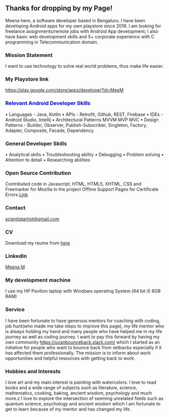 ## Thanks for dropping by my Page!
Meena here, a software developer based in Bengaluru. I have been developing Android apps for my own playstore since 2016. I am looking for freelance assignments/remote jobs with Android App development; I also have basic web development skills and 5+ corporate experience with C programming in Telecommunication domain.

### Mission Statement
I want to use technology to solve real world problems, thus make life easier. 

### My Playstore link
https://play.google.com/store/apps/developer?id=MeeM

### <span style="color:blue">Relevant Android Developer Skills</span>
•	Languages - Java, Kotlin
•	APIs - Retrofit, Github,  REST, Firebase
•	IDEs - Android Studio, Intellij
•	Architectural Patterns MVVM MVP MVC
•	Design Patterns - Builder, Observer, Publish-Subscriber, Singleton, Factory, Adapter, Composite, Facade, Dependency

### General Developer Skills
•	Analytical skills
•	Troubleshooting ability
•	Debugging
•	Problem solving
•	Attention to detail
•	Researching abilities

### Open Source Contribution
Contributed code in Javascript, HTML, HTML5, XHTML, CSS and Freemarker for Mozilla in the project Offline Support Pages for Certificate Errors
[Link](https://bugzilla.mozilla.org/user_profile?user_id=658715)

### Contact
scientistartist@gmail.com

### CV
Download my reume from [here](https://www.dropbox.com/s/ftutpt56atu0lvi/MeenaCVRemote.pdf?dl=0)

### LinkedIn
[Meena M](https://www.linkedin.com/in/meena-m-308208165/) 

### My development machine
I use my HP Pavilion laptop with Windows operating System.(64 bit i5 8GB RAM)


### Service
I have been fortunate to have generous mentors for coaching with coding, job hunt(who made me take steps to improve this page), my life mentor who is always holding my hand and many people who have helped me in my life journey as well as coding journey.
I want to pay this forward by having my own community https://ucanbounceback.slack.com/ which I started as an initiative for people who want to bounce back from setbacks especially if it has affected them professionally. The mission is to inform about work opportunities and helpful resources with getting back to work.

### Hobbies and Interests
I love art and my main interest is painting with watercolors. I love to read books and a wide range of subjects such as literature, science, mathematics, cooking, baking, ancient wisdom, psychology and much more.z
I love to explore the intersection of seeming unrelated fields such as quantum science, psychology and ancient wisdom which I am fortunate to get to learn because of my mentor and has changed my life.


